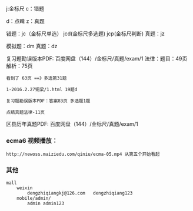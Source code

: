 j:金标尺
c：错题

d：点睛
z：真题

错题：jc（金标尺单选）  jcd(金标尺多选题)   jcp(金标尺判断)
真题：jz

模拟题：dm
真题：dz


复习题勘误版本PDF: 百度网盘（144）/金标尺/真题/exam/1
    法律：题目：49页  解析：75页
    
    看到了 63页 ==》多选第31题

    1-2016.2.27铜梁/1.html 19题d

    复习题勘误版本PDF：答案83页 多选题1题

    点睛真题法律-11页



区县历年真题PDF: 百度网盘（144）/金标尺/真题/exam/1

### ecma6 视频播放：
    http://newoss.maiziedu.com/qiniu/ecma-05.mp4 从第五个开始看起

### 其他
    mall 
        weixin    
            dengzhiqiangkj@126.com   dengzhiqiang123   
        mobile/admin/
            admin admin123